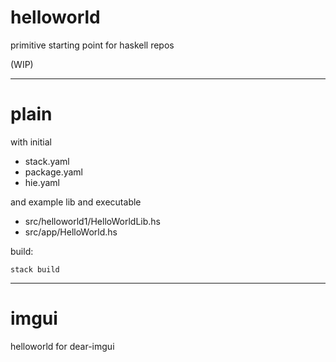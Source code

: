 # helloworld
primitive starting point for haskell repos

(WIP)

----

# plain

with initial
- stack.yaml
- package.yaml
- hie.yaml

and example lib and executable
- src/helloworld1/HelloWorldLib.hs
- src/app/HelloWorld.hs

build:

    stack build

----

# imgui

helloworld for dear-imgui



